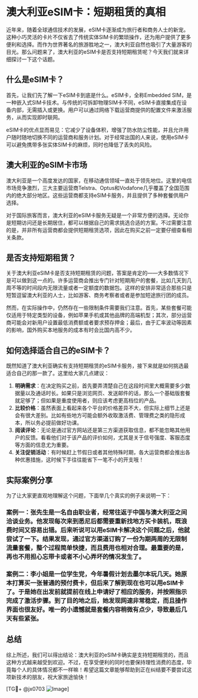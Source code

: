 # 澳大利亚eSIM卡：短期租赁的真相

近年来，随着全球通信技术的发展，eSIM卡逐渐成为旅行者和商务人士的新宠。这种小巧灵活的卡片不仅省去了传统实体SIM卡的繁琐操作，还为用户提供了更多便利和选择。而作为世界著名的旅游胜地之一，澳大利亚自然也吸引了大量游客的目光。那么问题来了，澳大利亚的eSIM卡是否支持短期租赁呢？今天我们就来详细探讨一下这个话题。

## 什么是eSIM卡？

首先，让我们先了解一下eSIM卡到底是什么。eSIM卡，全称Embedded SIM，是一种嵌入式SIM卡技术。与传统的可拆卸物理SIM卡不同，eSIM卡直接集成在设备内部，无需插入或更换。用户可以通过网络下载运营商提供的配置文件来激活服务，从而实现即时联网。

eSIM卡的优点显而易见：它减少了设备体积，增强了防水防尘性能，并且允许用户随时随地切换不同的运营商和服务计划。对于经常出国的人来说，使用eSIM卡可以避免携带多张实体SIM卡的麻烦，同时也降低了丢失的风险。

## 澳大利亚的eSIM卡市场

澳大利亚是一个高度发达的国家，在移动通信领域一直处于领先地位。这里的电信市场竞争激烈，三大主要运营商Telstra、Optus和Vodafone几乎覆盖了全国范围内的绝大部分地区。这些运营商都支持eSIM卡服务，并且提供了多种套餐供用户选择。

对于国际旅客而言，澳大利亚的eSIM卡服务无疑是一个非常方便的选择。无论你是短期访问还是长期居住，都可以根据自己的需求挑选合适的方案。不过需要注意的是，并非所有运营商都会提供短期租赁选项，因此在购买之前一定要仔细查看相关条款。

## 是否支持短期租赁？

关于澳大利亚eSIM卡是否支持短期租赁的问题，答案是肯定的——大多数情况下是可以做到这一点的。许多运营商会推出专门针对短期用户的套餐，比如几天到几周不等的时间段内无限流量或者一定额度的数据包。这样的安排非常适合那些只是短暂逗留澳大利亚的人士，比如游客、商务考察者或者是参加短途旅行团的成员。

然而，在实际操作中，仍然存在一些限制条件需要我们注意。首先，某些套餐可能仅适用于特定类型的设备，例如苹果手机或其他品牌的高端机型；其次，部分运营商可能会对新用户设置最低消费额或者要求预存押金；最后，由于汇率波动等因素的影响，国外购买本地服务的成本有时会比国内高不少。

## 如何选择适合自己的eSIM卡？

既然知道了澳大利亚确实有支持短期租赁的eSIM卡服务，接下来就是如何挑选最适合自己的那一款了。这里给大家几点建议：

1. **明确需求**：在决定购买之前，首先要弄清楚自己在这段时间里大概需要多少数据量以及通话时长。如果只是浏览网页、发送邮件的话，那么一个基础版套餐就足够了；但如果是重度使用者，则应该考虑更高档位的产品。
2. **比较价格**：虽然表面上看起来各个平台的价格差异不大，但实际上细节上还是会有很大差别。比如有些地方可能会额外收取激活费、管理费之类的隐形成本，所以务必提前做好功课。
3. **阅读评论**：无论是通过官方网站还是第三方渠道获取信息，都不能忽略其他用户的反馈。看看他们对于该产品的评价如何，尤其是关于信号强度、客服态度等方面的信息尤为重要。
4. **关注促销活动**：有时候赶上节假日或者其他特殊时期，各大运营商都会推出各种优惠措施，这时候下手往往能省下一笔不小的开支哦！

## 实际案例分享

为了让大家更直观地理解这个问题，下面举几个真实的例子来说明一下：

### 案例一：张先生是一名自由职业者，经常往返于中国与澳大利亚之间洽谈业务。他发现每次来到悉尼后都需要重新找地方买卡装机，既浪费时间又容易出错。后来听说可以用eSIM卡解决这个问题之后，他就尝试了一下。结果发现，通过官方渠道订购了一份为期两周的无限制流量套餐，整个过程简单快捷，而且费用也相对合理。最重要的是，再也不用担心忘带卡或者不小心弄坏的情况发生了。

### 案例二：李小姐是一位学生党，今年暑假计划去墨尔本玩几天。她原本打算买一张普通的预付费卡，但后来了解到现在也可以用eSIM卡了。于是她在出发前就提前在线上申请好了相应的服务，并按照指示完成了激活步骤。到了目的地之后，她发现网速非常稳定，而且操作界面也很友好。唯一的小遗憾就是套餐内容稍微有点少，导致最后几天有些紧张。

## 总结

综上所述，我们可以得出结论：澳大利亚的eSIM卡确实是支持短期租赁的，而且这种方式越来越受到欢迎。不过，在享受便利的同时也要保持理性消费的态度，毕竟每个人的具体情况都不一样嘛！希望这篇文章能够帮助到正在纠结要不要尝试这项新技术的朋友，祝大家旅途愉快！

[TG💪+ @jx0703 ![Image](https://github.com/user-attachments/assets/dbca1d08-cadb-493c-b0ec-ad6f7a83f270)]